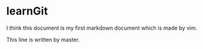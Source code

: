 # learnGit

I think this document is my first markdown document which
is made by vim.

This line is written by master.
 
